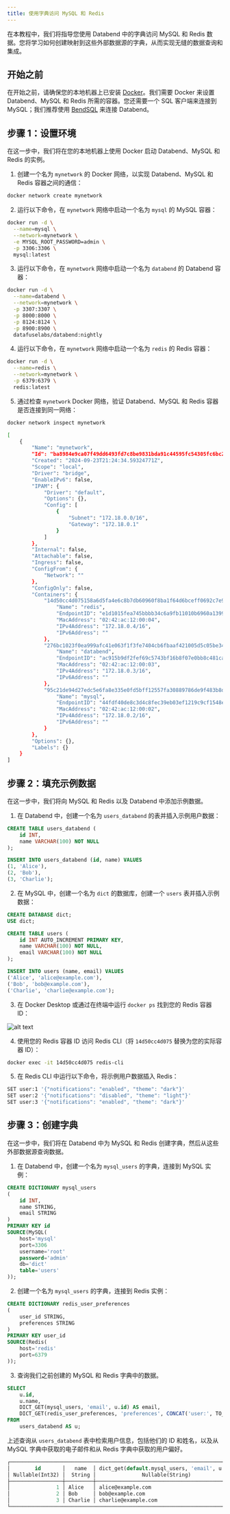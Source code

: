 ```yaml
---
title: 使用字典访问 MySQL 和 Redis
---
```


在本教程中，我们将指导您使用 Databend 中的字典访问 MySQL 和 Redis 数据。您将学习如何创建映射到这些外部数据源的字典，从而实现无缝的数据查询和集成。

## 开始之前

在开始之前，请确保您的本地机器上已安装 [Docker](https://www.docker.com/)。我们需要 Docker 来设置 Databend、MySQL 和 Redis 所需的容器。您还需要一个 SQL 客户端来连接到 MySQL；我们推荐使用 [BendSQL](/guides/sql-clients/bendsql/) 来连接 Databend。

## 步骤 1：设置环境

在这一步中，我们将在您的本地机器上使用 Docker 启动 Databend、MySQL 和 Redis 的实例。

1. 创建一个名为 `mynetwork` 的 Docker 网络，以实现 Databend、MySQL 和 Redis 容器之间的通信：

```bash
docker network create mynetwork
```

2. 运行以下命令，在 `mynetwork` 网络中启动一个名为 `mysql` 的 MySQL 容器：

```bash
docker run -d \
  --name=mysql \
  --network=mynetwork \
  -e MYSQL_ROOT_PASSWORD=admin \
  -p 3306:3306 \
  mysql:latest
```

3. 运行以下命令，在 `mynetwork` 网络中启动一个名为 `databend` 的 Databend 容器：

```bash
docker run -d \
  --name=databend \
  --network=mynetwork \
  -p 3307:3307 \
  -p 8000:8000 \
  -p 8124:8124 \
  -p 8900:8900 \
  datafuselabs/databend:nightly
```

4. 运行以下命令，在 `mynetwork` 网络中启动一个名为 `redis` 的 Redis 容器：

```bash
docker run -d \
  --name=redis \
  --network=mynetwork \
  -p 6379:6379 \
  redis:latest
```

5. 通过检查 `mynetwork` Docker 网络，验证 Databend、MySQL 和 Redis 容器是否连接到同一网络：

```bash
docker network inspect mynetwork

[
    {
        "Name": "mynetwork",
        "Id": "ba8984e9ca07f49dd6493fd7c8be9831bda91c44595fc54305fc6bc241a77485",
        "Created": "2024-09-23T21:24:34.59324771Z",
        "Scope": "local",
        "Driver": "bridge",
        "EnableIPv6": false,
        "IPAM": {
            "Driver": "default",
            "Options": {},
            "Config": [
                {
                    "Subnet": "172.18.0.0/16",
                    "Gateway": "172.18.0.1"
                }
            ]
        },
        "Internal": false,
        "Attachable": false,
        "Ingress": false,
        "ConfigFrom": {
            "Network": ""
        },
        "ConfigOnly": false,
        "Containers": {
            "14d50cc4d075158a6d5fa4e6c8b7db60960f8ba1f64d6bceff0692c7e99f37b5": {
                "Name": "redis",
                "EndpointID": "e1d1015fea745bbbb34c6a9fb11010b6960a139914b7cc2c6a20fbca4f3b77d8",
                "MacAddress": "02:42:ac:12:00:04",
                "IPv4Address": "172.18.0.4/16",
                "IPv6Address": ""
            },
            "276bc1023f0ea999afc41e063f1f3fe7404cb6fbaaf421005d5c05be343ce5e5": {
                "Name": "databend",
                "EndpointID": "ac915b9df2fef69c5743bf16b8f07e0bb8c481ca7122b171d63fb9dc2239f873",
                "MacAddress": "02:42:ac:12:00:03",
                "IPv4Address": "172.18.0.3/16",
                "IPv6Address": ""
            },
            "95c21de94d27edc5e6fa8e335e0fd5bff12557fa30889786de9f483b8d111dbc": {
                "Name": "mysql",
                "EndpointID": "44fdf40de8c3d4c8fec39eb03ef1219c9cf1548e9320891694a9758dd0540ce3",
                "MacAddress": "02:42:ac:12:00:02",
                "IPv4Address": "172.18.0.2/16",
                "IPv6Address": ""
            }
        },
        "Options": {},
        "Labels": {}
    }
]
```

## 步骤 2：填充示例数据

在这一步中，我们将向 MySQL 和 Redis 以及 Databend 中添加示例数据。

1. 在 Databend 中，创建一个名为 `users_databend` 的表并插入示例用户数据：

```sql
CREATE TABLE users_databend (
    id INT,
    name VARCHAR(100) NOT NULL
);

INSERT INTO users_databend (id, name) VALUES
(1, 'Alice'),
(2, 'Bob'),
(3, 'Charlie');
```

2. 在 MySQL 中，创建一个名为 `dict` 的数据库，创建一个 `users` 表并插入示例数据：

```sql
CREATE DATABASE dict;
USE dict;

CREATE TABLE users (
    id INT AUTO_INCREMENT PRIMARY KEY,
    name VARCHAR(100) NOT NULL,
    email VARCHAR(100) NOT NULL
);

INSERT INTO users (name, email) VALUES
('Alice', 'alice@example.com'),
('Bob', 'bob@example.com'),
('Charlie', 'charlie@example.com');
```

3. 在 Docker Desktop 或通过在终端中运行 `docker ps` 找到您的 Redis 容器 ID：

![alt text](../../../../static/img/documents/tutorials/redis-container-id.png)

4. 使用您的 Redis 容器 ID 访问 Redis CLI（将 `14d50cc4d075` 替换为您的实际容器 ID）：

```bash
docker exec -it 14d50cc4d075 redis-cli
```

5. 在 Redis CLI 中运行以下命令，将示例用户数据插入 Redis：

```bash
SET user:1 '{"notifications": "enabled", "theme": "dark"}'
SET user:2 '{"notifications": "disabled", "theme": "light"}'
SET user:3 '{"notifications": "enabled", "theme": "dark"}'
```

## 步骤 3：创建字典

在这一步中，我们将在 Databend 中为 MySQL 和 Redis 创建字典，然后从这些外部数据源查询数据。

1. 在 Databend 中，创建一个名为 `mysql_users` 的字典，连接到 MySQL 实例：

```sql
CREATE DICTIONARY mysql_users
(
    id INT,
    name STRING,
    email STRING
)
PRIMARY KEY id
SOURCE(MySQL(
    host='mysql'
    port=3306
    username='root'
    password='admin'
    db='dict'
    table='users'
));
```

2. 创建一个名为 `mysql_users` 的字典，连接到 Redis 实例：

```sql
CREATE DICTIONARY redis_user_preferences
(
    user_id STRING,
    preferences STRING
)
PRIMARY KEY user_id
SOURCE(Redis(
    host='redis'
    port=6379
));
```

3. 查询我们之前创建的 MySQL 和 Redis 字典中的数据。

```sql
SELECT 
    u.id,
    u.name,
    DICT_GET(mysql_users, 'email', u.id) AS email,
    DICT_GET(redis_user_preferences, 'preferences', CONCAT('user:', TO_STRING(u.id))) AS user_preferences
FROM 
    users_databend AS u;
```

上述查询从 `users_databend` 表中检索用户信息，包括他们的 ID 和姓名，以及从 MySQL 字典中获取的电子邮件和从 Redis 字典中获取的用户偏好。

```sql title='结果：'
┌──────────────────────────────────────────────────────────────────────────────────────────────────────────────────────────────────────────────────────────────────────┐
│        id       │   name  │ dict_get(default.mysql_users, 'email', u.id) │ dict_get(default.redis_user_preferences, 'preferences', CONCAT('user:', TO_STRING(u.id))) │
│ Nullable(Int32) │  String │               Nullable(String)               │                                      Nullable(String)                                     │
├─────────────────┼─────────┼──────────────────────────────────────────────┼───────────────────────────────────────────────────────────────────────────────────────────┤
│               1 │ Alice   │ alice@example.com                            │ {"notifications": "enabled", "theme": "dark"}                                             │
│               2 │ Bob     │ bob@example.com                              │ {"notifications": "disabled", "theme": "light"}                                           │
│               3 │ Charlie │ charlie@example.com                          │ {"notifications": "enabled", "theme": "dark"}                                             │
└──────────────────────────────────────────────────────────────────────────────────────────────────────────────────────────────────────────────────────────────────────┘
```